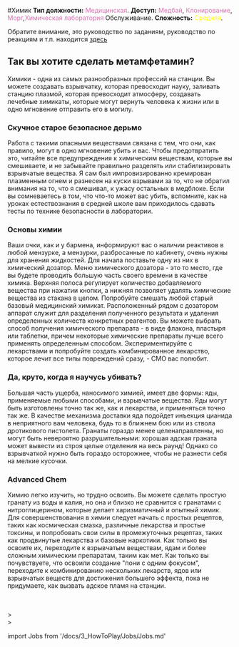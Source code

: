 #Химик
**Тип должности:** <font color="#d673b2">Медицинская</font>. **Доступ:** <font color="#d673b2">Медбай</font>, <font color="#d673b2">Клонирование</font>, <font color="#d673b2">Морг</font>,<font color="#d673b2">Химическая лаборатория</font> Обслуживание. **Сложность:** <font color="Yellow">Средняя</font>.


Обратите внимание, это руководство по заданиям, руководство по реакциям и т.п. находится [здесь](\3_HowToPlay\Guides\Medical_guides\Chemistry.md)



## Так вы хотите сделать метамфетамин?

Химики - одна из самых разнообразных профессий на станции. Вы можете создавать взрывчатку, которая превосходит науку, заливать станцию плазмой, которая превосходит атмосферу, создавать лечебные химикаты, которые могут вернуть человека к жизни или в одно мгновение отправить его в могилу.


### Скучное старое безопасное дерьмо

Работа с такими опасными веществами связана с тем, что они, как правило, могут в одно мгновение убить и вас. Чтобы предотвратить это, читайте все предупреждения к химическим веществам, которые вы смешиваете, и не забывайте правильно разделять или стабилизировать взрывчатые вещества. Я сам был импровизированно кремирован плазменным огнем и разнесен на куски взрывами за то, что не обратил внимания на то, что я смешивал, к ужасу остальных в медблоке. Если вы сомневаетесь в том, что что-то может вас убить, вспомните, как на уроках естествознания в средней школе вам приходилось сдавать тесты по технике безопасности в лаборатории.


### Основы химии

Ваши очки, как и у бармена, информируют вас о наличии реактивов в любой мензурке, а мензурки, разбросанные по кабинету, очень нужны для хранения жидкостей. Для начала поставьте одну из них в химический дозатор. Меню химического дозатора - это то место, где вы будете проводить большую часть своего времени в качестве химика. Верхняя полоса регулирует количество добавляемого вещества при нажатии кнопки, а нижняя позволяет удалять химические вещества из стакана в целом. Попробуйте смешать любой старый базовый медицинский химикат. Расположенный рядом с дозатором аппарат служит для разделения полученного результата и удаления определенных количеств конкретных реагентов. Вы можете выбрать способ получения химического препарата - в виде флакона, пластыря или таблетки, причем некоторые химические препараты лучше всего применять определенным способом. Экспериментируйте с лекарствами и попробуйте создать комбинированное лекарство, которое лечит все типы повреждений сразу, - CMO вас полюбит.





### Да, круто, когда я научусь убивать?

Большая часть ущерба, наносимого химией, имеет две формы: яды, применяемые любыми способами, и взрывчатые вещества. Яды могут быть изготовлены точно так же, как и лекарства, и применяться точно так же. В качестве механизма доставки яда подойдет инъекция цианида в неприятного вам человека, будь то в ближнем бою или из ствола дротикового пистолета. Гранаты гораздо менее целенаправленны, но могут быть невероятно разрушительными: хорошая адская граната может вывести из строя целые отделения на весь раунд! Однако со взрывчаткой нужно быть гораздо осторожнее, чтобы не разнести себя на мелкие кусочки.



### Advanced Chem

Химию легко изучить, но трудно освоить. Вы можете сделать простую гранату из воды и калия, но она и близко не сравнится с гранатами с нитроглицерином, которые делает харизматичный и опытный химик. Для совершенствования в химии следует начать с простых рецептов, таких как космическая смазка, различные лекарства и простые токсины, и попробовать свои силы в промежуточных рецептах, таких как продвинутые лекарства и базовые наркотики. Как только вы освоите их, переходите к взрывчатым веществам, ядам и более сложным химическим препаратам, таким как мет. Как только вы почувствуете, что освоили создание "пони с одним фокусом", переходите к комбинированию нескольких лекарств, ядов или взрывчатых веществ для достижения большего эффекта, пока не придумаете, как вызвать адское пламя на станции.

  <br/>
<br/>>
<br/>>

import Jobs from '/docs/3_HowToPlay/Jobs/Jobs.md'

<Jobs />

